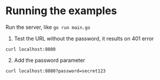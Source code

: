 # Running the examples

Run the server, like `go run main.go`
1. Test the URL without the password, it results on 401 error
```
curl localhost:8080
```

2. Add the password parameter
```
curl localhost:8080?password=secret123
```

